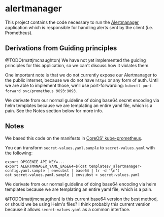 # alertmanager

This project contains the code necessary to run the
[Alertmanager](https://prometheus.io/docs/alerting/alertmanager/) application
which is responsible for handling alerts sent by the client (i.e. Prometheus).

## Derivations from Guiding principles

@TODO(mattjmcnaughton) We have not yet implemented the guiding principles for
this application, so we can't discuss how it violates them.

One important note is that we do not currently expose our Alertmanager to
the public internet, because we do not have `https` or any form of auth. Until
we are able to implement those, we'll use port-forwarding: `kubectl port-forward
svc/prometheus 9093:9093`.

We derivate from our normal guideline of doing base64 secret encoding via helm
templates because we are templating an entire yaml file, which is a pain. See
the Notes section below for more info.

## Notes

We based this code on the manifests in [CoreOS'
kube-prometheus](https://github.com/coreos/prometheus-operator/tree/master/contrib/kube-prometheus/manifests).

You can transform `secret-values.yaml.sample` to
`secret-values.yaml` with the following:

```
export OPSGENIE_API_KEY=...
export ALERTMANAGER_YAML_BASE64=$(cat templates/_alertmanager-config.yaml.sample | envsubst | base64 | tr -d '\n')
cat secret-values.yaml.sample | envsubst > secret-values.yaml
```

We derivate from our normal guideline of doing base64 encoding via helm
templates because we are templating an entire yaml file, which is a pain.

@TODO(mattjmcnaugthon) is this current base64 version the best method, or should
we be using Helm's files? I think probably this current version because it
allows `secret-values.yaml` as a common interface.
